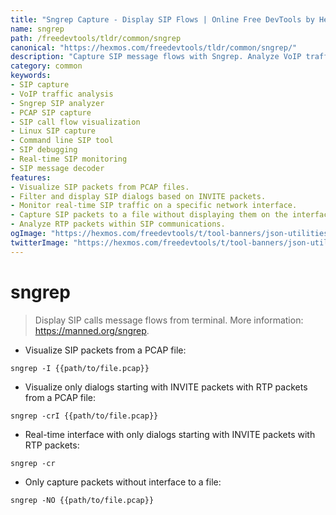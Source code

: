 ```yaml
---
title: "Sngrep Capture - Display SIP Flows | Online Free DevTools by Hexmos"
name: sngrep
path: /freedevtools/tldr/common/sngrep
canonical: "https://hexmos.com/freedevtools/tldr/common/sngrep/"
description: "Capture SIP message flows with Sngrep. Analyze VoIP traffic and debug SIP communications with this command-line tool. Free online tool, no registration required."
category: common
keywords:
- SIP capture
- VoIP traffic analysis
- Sngrep SIP analyzer
- PCAP SIP capture
- SIP call flow visualization
- Linux SIP capture
- Command line SIP tool
- SIP debugging
- Real-time SIP monitoring
- SIP message decoder
features:
- Visualize SIP packets from PCAP files.
- Filter and display SIP dialogs based on INVITE packets.
- Monitor real-time SIP traffic on a specific network interface.
- Capture SIP packets to a file without displaying them on the interface.
- Analyze RTP packets within SIP communications.
ogImage: "https://hexmos.com/freedevtools/t/tool-banners/json-utilities-banner.png"
twitterImage: "https://hexmos.com/freedevtools/t/tool-banners/json-utilities-banner.png"
---
```


# sngrep

> Display SIP calls message flows from terminal.
> More information: <https://manned.org/sngrep>.

- Visualize SIP packets from a PCAP file:

`sngrep -I {{path/to/file.pcap}}`

- Visualize only dialogs starting with INVITE packets with RTP packets from a PCAP file:

`sngrep -crI {{path/to/file.pcap}}`

- Real-time interface with only dialogs starting with INVITE packets with RTP packets:

`sngrep -cr`

- Only capture packets without interface to a file:

`sngrep -NO {{path/to/file.pcap}}`
